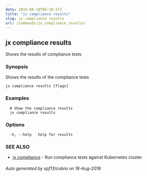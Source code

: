```yaml
---
date: 2018-08-18T06:10:17Z
title: "jx compliance results"
slug: jx_compliance_results
url: /commands/jx_compliance_results/
---
```

## jx compliance results

Shows the results of compliance tests

### Synopsis

Shows the results of the compliance tests

```
jx compliance results [flags]
```

### Examples

```
  # Show the compliance results
  jx compliance results
```

### Options

```
  -h, --help   help for results
```

### SEE ALSO

* [jx compliance](/commands/jx_compliance/)	 - Run compliance tests against Kubernetes cluster

###### Auto generated by spf13/cobra on 18-Aug-2018
